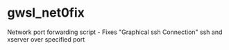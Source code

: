 # gwsl_net0fix
Network port forwarding script - Fixes "Graphical ssh Connection" ssh and xserver over specified port
